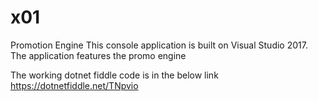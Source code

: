 # x01
Promotion Engine
This console application is built on Visual Studio 2017.
The application features the promo engine

The working dotnet fiddle code is in the below link
https://dotnetfiddle.net/TNpvio
